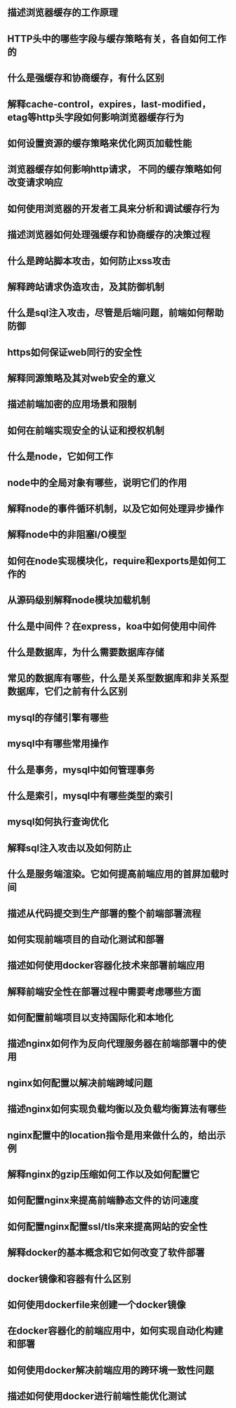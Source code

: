 ## 描述浏览器缓存的工作原理



## HTTP头中的哪些字段与缓存策略有关，各自如何工作的



## 什么是强缓存和协商缓存，有什么区别



## 解释cache-control，expires，last-modified，etag等http头字段如何影响浏览器缓存行为



## 如何设置资源的缓存策略来优化网页加载性能



## 浏览器缓存如何影响http请求， 不同的缓存策略如何改变请求响应



## 如何使用浏览器的开发者工具来分析和调试缓存行为



## 描述浏览器如何处理强缓存和协商缓存的决策过程



## 什么是跨站脚本攻击，如何防止xss攻击



## 解释跨站请求伪造攻击，及其防御机制



## 什么是sql注入攻击，尽管是后端问题，前端如何帮助防御



## https如何保证web同行的安全性



## 解释同源策略及其对web安全的意义



## 描述前端加密的应用场景和限制



## 如何在前端实现安全的认证和授权机制







## 什么是node，它如何工作



## node中的全局对象有哪些，说明它们的作用



## 解释node的事件循环机制，以及它如何处理异步操作



## 解释node中的非阻塞I/O模型



## 如何在node实现模块化，require和exports是如何工作的



## 从源码级别解释node模块加载机制



## 什么是中间件？在express，koa中如何使用中间件



## 什么是数据库，为什么需要数据库存储



## 常见的数据库有哪些，什么是关系型数据库和非关系型数据库，它们之前有什么区别



## mysql的存储引擎有哪些



## mysql中有哪些常用操作



## 什么是事务，mysql中如何管理事务



## 什么是索引，mysql中有哪些类型的索引



## mysql如何执行查询优化



## 解释sql注入攻击以及如何防止



## 什么是服务端渲染。它如何提高前端应用的首屏加载时间









## 描述从代码提交到生产部署的整个前端部署流程



## 如何实现前端项目的自动化测试和部署



## 描述如何使用docker容器化技术来部署前端应用



## 解释前端安全性在部署过程中需要考虑哪些方面



## 如何配置前端项目以支持国际化和本地化



## 描述nginx如何作为反向代理服务器在前端部署中的使用



## nginx如何配置以解决前端跨域问题



## 描述nginx如何实现负载均衡以及负载均衡算法有哪些



## nginx配置中的location指令是用来做什么的，给出示例



## 解释nginx的gzip压缩如何工作以及如何配置它



## 如何配置nginx来提高前端静态文件的访问速度



## 如何配置nginx配置ssl/tls来来提高网站的安全性



## 解释docker的基本概念和它如何改变了软件部署



## docker镜像和容器有什么区别



## 如何使用dockerfile来创建一个docker镜像



## 在docker容器化的前端应用中，如何实现自动化构建和部署



## 如何使用docker解决前端应用的跨环境一致性问题



## 描述如何使用docker进行前端性能优化测试

















